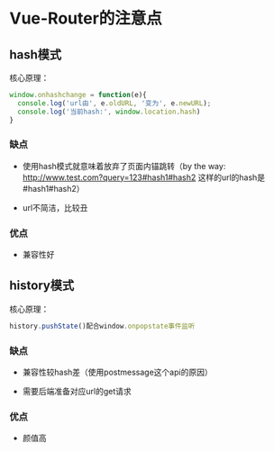 # Vue-Router的注意点

## hash模式

核心原理：

```js
window.onhashchange = function(e){
  console.log('url由', e.oldURL, '变为', e.newURL);
  console.log('当前hash:', window.location.hash)
}
```
### 缺点

- 使用hash模式就意味着放弃了页面内锚跳转（by the way: http://www.test.com?query=123#hash1#hash2 这样的url的hash是#hash1#hash2）

- url不简洁，比较丑

### 优点

- 兼容性好

## history模式

核心原理：

```js
history.pushState()配合window.onpopstate事件监听
```

### 缺点

- 兼容性较hash差（使用postmessage这个api的原因）

- 需要后端准备对应url的get请求

### 优点

- 颜值高

